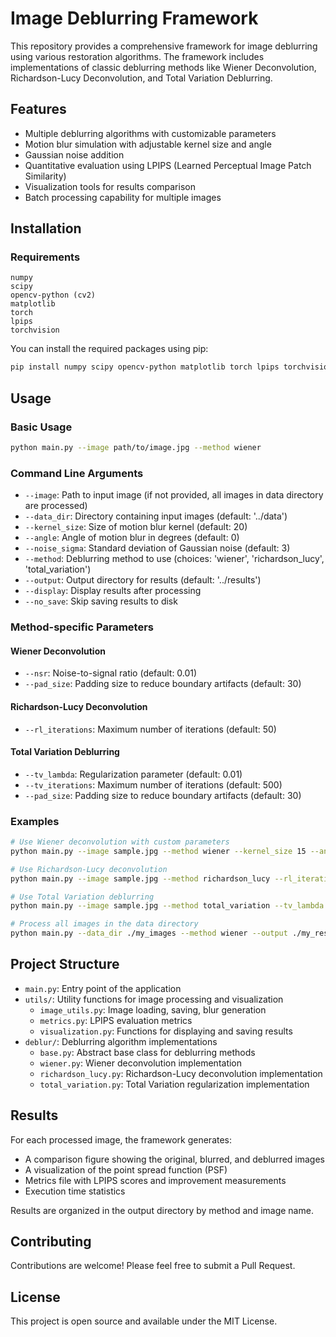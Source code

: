 # Image Deblurring Framework

This repository provides a comprehensive framework for image deblurring using various restoration algorithms. The framework includes implementations of classic deblurring methods like Wiener Deconvolution, Richardson-Lucy Deconvolution, and Total Variation Deblurring.

## Features

- Multiple deblurring algorithms with customizable parameters
- Motion blur simulation with adjustable kernel size and angle
- Gaussian noise addition
- Quantitative evaluation using LPIPS (Learned Perceptual Image Patch Similarity)
- Visualization tools for results comparison
- Batch processing capability for multiple images

## Installation

### Requirements

```
numpy
scipy
opencv-python (cv2)
matplotlib
torch
lpips
torchvision
```

You can install the required packages using pip:

```bash
pip install numpy scipy opencv-python matplotlib torch lpips torchvision
```

## Usage

### Basic Usage

```bash
python main.py --image path/to/image.jpg --method wiener
```

### Command Line Arguments

- `--image`: Path to input image (if not provided, all images in data directory are processed)
- `--data_dir`: Directory containing input images (default: '../data')
- `--kernel_size`: Size of motion blur kernel (default: 20)
- `--angle`: Angle of motion blur in degrees (default: 0)
- `--noise_sigma`: Standard deviation of Gaussian noise (default: 3)
- `--method`: Deblurring method to use (choices: 'wiener', 'richardson_lucy', 'total_variation')
- `--output`: Output directory for results (default: '../results')
- `--display`: Display results after processing
- `--no_save`: Skip saving results to disk

### Method-specific Parameters

#### Wiener Deconvolution
- `--nsr`: Noise-to-signal ratio (default: 0.01)
- `--pad_size`: Padding size to reduce boundary artifacts (default: 30)

#### Richardson-Lucy Deconvolution
- `--rl_iterations`: Maximum number of iterations (default: 50)

#### Total Variation Deblurring
- `--tv_lambda`: Regularization parameter (default: 0.01)
- `--tv_iterations`: Maximum number of iterations (default: 500)
- `--pad_size`: Padding size to reduce boundary artifacts (default: 30)

### Examples

```bash
# Use Wiener deconvolution with custom parameters
python main.py --image sample.jpg --method wiener --kernel_size 15 --angle 45 --nsr 0.02 --display

# Use Richardson-Lucy deconvolution
python main.py --image sample.jpg --method richardson_lucy --rl_iterations 100 --noise_sigma 2

# Use Total Variation deblurring
python main.py --image sample.jpg --method total_variation --tv_lambda 0.005 --tv_iterations 300

# Process all images in the data directory
python main.py --data_dir ./my_images --method wiener --output ./my_results
```

## Project Structure

- `main.py`: Entry point of the application
- `utils/`: Utility functions for image processing and visualization
  - `image_utils.py`: Image loading, saving, blur generation
  - `metrics.py`: LPIPS evaluation metrics
  - `visualization.py`: Functions for displaying and saving results
- `deblur/`: Deblurring algorithm implementations
  - `base.py`: Abstract base class for deblurring methods
  - `wiener.py`: Wiener deconvolution implementation
  - `richardson_lucy.py`: Richardson-Lucy deconvolution implementation
  - `total_variation.py`: Total Variation regularization implementation

## Results

For each processed image, the framework generates:
- A comparison figure showing the original, blurred, and deblurred images
- A visualization of the point spread function (PSF)
- Metrics file with LPIPS scores and improvement measurements
- Execution time statistics

Results are organized in the output directory by method and image name.

## Contributing

Contributions are welcome! Please feel free to submit a Pull Request.

## License

This project is open source and available under the MIT License.